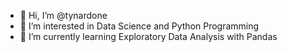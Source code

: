 - 👋 Hi, I’m @tynardone
- 👀 I’m interested in Data Science and Python Programming
- 🌱 I’m currently learning Exploratory Data Analysis with Pandas


<!---
tynardone/tynardone is a ✨ special ✨ repository because its `README.md` (this file) appears on your GitHub profile.
You can click the Preview link to take a look at your changes.
--->
